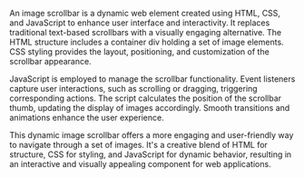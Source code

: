  An image scrollbar is a dynamic web element created using HTML, CSS, and JavaScript to enhance user interface and interactivity. It replaces traditional text-based scrollbars with a visually engaging alternative. The HTML structure includes a container div holding a set of image elements. CSS styling provides the layout, positioning, and customization of the scrollbar appearance.

JavaScript is employed to manage the scrollbar functionality. Event listeners capture user interactions, such as scrolling or dragging, triggering corresponding actions. The script calculates the position of the scrollbar thumb, updating the display of images accordingly. Smooth transitions and animations enhance the user experience.

This dynamic image scrollbar offers a more engaging and user-friendly way to navigate through a set of images. It's a creative blend of HTML for structure, CSS for styling, and JavaScript for dynamic behavior, resulting in an interactive and visually appealing component for web applications.
